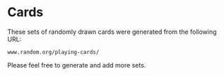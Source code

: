 
Cards
=====

These sets of randomly drawn cards were generated from the following URL:

    www.random.org/playing-cards/
    
Please feel free to generate and add more sets.
